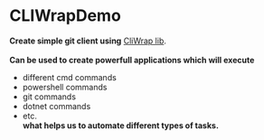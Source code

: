 # CLIWrapDemo
**Create simple git client using** [CliWrap lib](https://github.com/Tyrrrz/CliWrap).
<br/>
<br/>
**Can be used to create powerfull applications which will execute**
- different cmd commands
- powershell commands
- git commands
- dotnet commands
- etc.<br/>
**what helps us to automate different types of tasks.**
